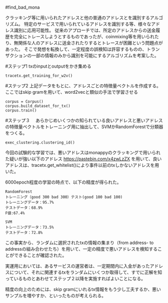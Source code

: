#find_bad_mona

クラッキング等に用いられたアドレスと他の普通のアドレスとを識別するアルゴリズム。
特定のサービスで用いられているアドレスを識別する等、様々なアドレス識別に応用可能性。
従来のアプローチでは、所定のアドレスからの送金履歴を完全にトレースしようとするものであったが、coinmixing等を用いられたり、無関係な人のアドレスに送金されたりするとトレースが困難という問題点があった。
そこで発想を転換して、一定程度の誤検知は許容するものの、トランザクションの一部の情報のみから識別を可能にするアルゴリズムを考案した。

#ステップ1 
txのinputとoutputをかき集める

	tracetx.get_training_for_w2v()

#ステップ2 
上記データをもとに、アドレスごとの特徴量ベクトルを作成する。ここではskip gramを用いて、word2vecと類似の手法で学習させる

	corpus = Corpus()
	corpus.build_dataset_for_tx()
	corpus.train()

#ステップ３　
あらかじめいくつかの知られている良いアドレスと悪いアドレスの特徴量ベクトルをトレーニング用に抽出して、SVMかRandomForestで分類器をつくる。

	exec_clustering.clustering_id()
	
今回の試験的な学習では、悪いアドレスはmonappyのクラッキングで用いられた疑いが強い以下のアドレス
https://pastebin.com/x4zwLzZX
を用いて、良いアドレスは、tracetx.get_whitelist()により事件以前のtxしかないアドレスを用いた。

6000epoch程度の学習の時点で、以下の精度が得られた。

	RandomForest
	トレーニング（good 300 bad 300）テスト(good 100 bad 100)
	トレーニングデータ：95.7%
	テストデータ：68.9%
	F値:67.4%

	SVM
	トレーニングデータ：73.5%
	テストデータ：72.8%
	

この事実から、ランダムに選択されたtxの情報の集まり（from address- to addressの組み合わせたち）を用いて、一定の精度で悪いアドレスを検知することができることが確認された。

実運用においては、あるサービスの運営者は、一定期間内に入金があったアドレスについて、それに関連するtxをランダムにいくつか取得して、すでに正解を知っているものとあわせてステップ２以降を実施すればよいことになる。

精度の向上のためには、skip gramにいれるtx情報をもう少し工夫するか、悪いサンプルを増やすか、といったものが考えられる。

